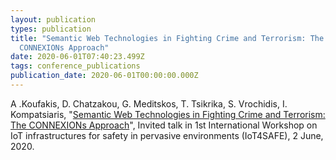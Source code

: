 ```yaml
---
layout: publication
types: publication
title: "Semantic Web Technologies in Fighting Crime and Terrorism: The
  CONNEXIONs Approach"
date: 2020-06-01T07:40:23.499Z
tags: conference_publications
publication_date: 2020-06-01T00:00:00.000Z
---
```

A .Koufakis, D. Chatzakou, G. Meditskos, T. Tsikrika, S. Vrochidis, I. Kompatsiaris, "[Semantic Web Technologies in Fighting Crime and Terrorism: The CONNEXIONs Approach](http://ceur-ws.org/Vol-2686/invited.pdf)", Invited talk in 1st International Workshop on IoT infrastructures for safety in pervasive environments (IoT4SAFE), 2 June, 2020.